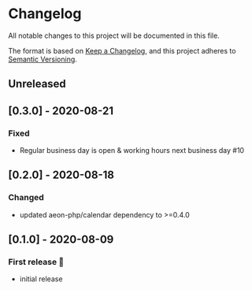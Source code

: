 # Changelog

All notable changes to this project will be documented in this file.

The format is based on [Keep a Changelog](https://keepachangelog.com/en/1.0.0/),
and this project adheres to [Semantic Versioning](https://semver.org/spec/v2.0.0.html).

## Unreleased

## [0.3.0] - 2020-08-21
### Fixed
- Regular business day is open & working hours next business day #10

## [0.2.0] - 2020-08-18
### Changed
- updated aeon-php/calendar dependency to >=0.4.0

## [0.1.0] - 2020-08-09
### First release :tada:
- initial release

